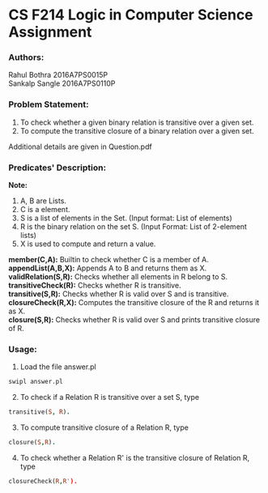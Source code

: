 # CS F214 Logic in Computer Science Assignment
### Authors:
Rahul Bothra 2016A7PS0015P<br>
Sankalp Sangle 2016A7PS0110P

### Problem Statement:
 1. To check whether a given binary relation is transitive over a given set.
 2. To compute the transitive closure of a binary relation over a given set.<br>
 
Additional details are given in Question.pdf

### Predicates' Description:
**Note:**
 1. A, B are Lists.
 2. C is a element.
 3. S is a list of elements in the Set. (Input format: List of elements)
 4. R is the binary relation on the set S. (Input Format: List of 2-element lists)
 5. X is used to compute and return a value.

**member(C,A):** Builtin to check whether C is a member of A.<br>
**appendList(A,B,X):** Appends A to B and returns them as X.<br>
**validRelation(S,R):** Checks whether all elements in R belong to S.<br>
**transitiveCheck(R):** Checks whether R is transitive.<br>
**transitive(S,R):** Checks whether R is valid over S and is transitive.<br>
**closureCheck(R,X):** Computes the transitive closure of the R and returns it as X.<br>
**closure(S,R):** Checks whether R is valid over S and prints transitive closure of R.<br>


### Usage:
1. Load the file answer.pl
```bash
swipl answer.pl
```
2. To check if a Relation R is transitive over a set S, type
```prolog
transitive(S, R).
```
3. To compute transitive closure of a Relation R, type
```prolog
closure(S,R).
```
4. To check whether a Relation R' is the transitive closure of Relation R, type
```prolog
closureCheck(R,R').
```
